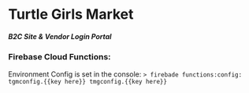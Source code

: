 # Turtle Girls Market 
##### B2C Site & Vendor Login Portal


### Firebase Cloud Functions:

Environment Config is set in the console:
`> firebade functions:config: tgmconfig.{{key here}} tmgconfig.{{key here}}`